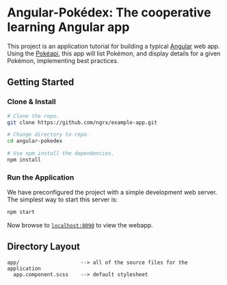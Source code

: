# Angular-Pokédex: The cooperative learning Angular app

This project is an application tutorial for building a typical [Angular][angular] web app. Using the [Pokéapi][pokeapi], this app will list Pokémon, and display details for a given Pokémon, implementing best practices.

## Getting Started
### Clone & Install

```bash
# Clone the repo.
git clone https://github.com/ngrx/example-app.git

# Change directory to repo.
cd angular-pokedex

# Use npm install the dependencies.
npm install
```

### Run the Application

We have preconfigured the project with a simple development web server. The simplest way to start
this server is:

```bash
npm start
```

Now browse to [`localhost:8090`][local-app-url] to view the webapp.


## Directory Layout

```
app/                    --> all of the source files for the application
  app.component.scss    --> default stylesheet
```


[angular]: https://angular.io/
[pokeapi]: https://pokeapi.co/
[local-app-url]: http://localhost:8090/
